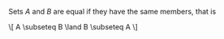 Sets $A$ and $B$ are equal if they have the same members, that is

\\[
A \subseteq B \land B \subseteq A
\\]